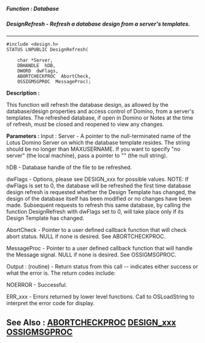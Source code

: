 ##### Function : Database
##### DesignRefresh - Refresh a database design from a server's templates.
---
```
#include <design.h>
STATUS LNPUBLIC DesignRefresh(

	char *Server,
	DBHANDLE  hDB,
	DWORD  dwFlags,
	ABORTCHECKPROC  AbortCheck,
	OSSIGMSGPROC  MessageProc);
```
**Description :**

This function will refresh the database design, as allowed by the 
database/design properties and access control of Domino,  from a server's 
templates.  The refreshed database, if open in Domino or Notes at the time of 
refresh, must be closed and reopened to view any changes.

**Parameters :**
Input :
Server  -  A pointer to the null-terminated name of the Lotus Domino Server on which the database template resides.  The string should be no longer than MAXUSERNAME.  If you want to specify "no server" (the local machine), pass a pointer to "" (the null string).

hDB  -  Database handle of the file to be refreshed.

dwFlags  -  Options, please see DESIGN_xxx for possible values.  NOTE: If dwFlags is set to 0, the database will be refreshed the first time database design refresh is requested whether the Design Template has changed, the design of the database itself has been modified or no changes have been made.  Subsequent requests to refresh this same database, by calling the function DesignRefresh with dwFlags set to 0, will take place only if its Design Template has changed.

AbortCheck  -  Pointer to a user defined callback function that will check abort status.  NULL if none is desired.  See ABORTCHECKPROC.

MessageProc  -  Pointer to a user defined callback function that will handle the Message signal.  NULL if none is desired.  See OSSIGMSGPROC.

Output :
(routine)  -  Return status from this call -- indicates either success or what the error is. The return codes include:

NOERROR - Successful.

ERR_xxx - Errors returned by lower level functions.  Call to OSLoadString to interpret the error code for display.



**See Also :**
[ABORTCHECKPROC](/reference/Data/ABORTCHECKPROC)
[DESIGN_xxx](/reference/Symb/DESIGN_xxx)
[OSSIGMSGPROC](/reference/Data/OSSIGMSGPROC)
---
